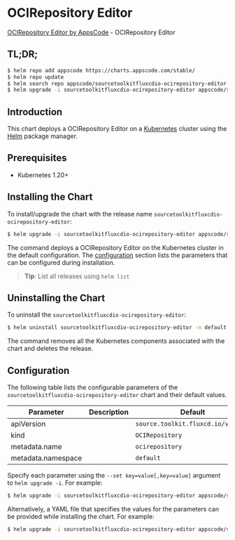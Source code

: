 # OCIRepository Editor

[OCIRepository Editor by AppsCode](https://appscode.com) - OCIRepository Editor

## TL;DR;

```bash
$ helm repo add appscode https://charts.appscode.com/stable/
$ helm repo update
$ helm search repo appscode/sourcetoolkitfluxcdio-ocirepository-editor --version=v0.20.0
$ helm upgrade -i sourcetoolkitfluxcdio-ocirepository-editor appscode/sourcetoolkitfluxcdio-ocirepository-editor -n default --create-namespace --version=v0.20.0
```

## Introduction

This chart deploys a OCIRepository Editor on a [Kubernetes](http://kubernetes.io) cluster using the [Helm](https://helm.sh) package manager.

## Prerequisites

- Kubernetes 1.20+

## Installing the Chart

To install/upgrade the chart with the release name `sourcetoolkitfluxcdio-ocirepository-editor`:

```bash
$ helm upgrade -i sourcetoolkitfluxcdio-ocirepository-editor appscode/sourcetoolkitfluxcdio-ocirepository-editor -n default --create-namespace --version=v0.20.0
```

The command deploys a OCIRepository Editor on the Kubernetes cluster in the default configuration. The [configuration](#configuration) section lists the parameters that can be configured during installation.

> **Tip**: List all releases using `helm list`

## Uninstalling the Chart

To uninstall the `sourcetoolkitfluxcdio-ocirepository-editor`:

```bash
$ helm uninstall sourcetoolkitfluxcdio-ocirepository-editor -n default
```

The command removes all the Kubernetes components associated with the chart and deletes the release.

## Configuration

The following table lists the configurable parameters of the `sourcetoolkitfluxcdio-ocirepository-editor` chart and their default values.

|     Parameter      | Description |                    Default                    |
|--------------------|-------------|-----------------------------------------------|
| apiVersion         |             | <code>source.toolkit.fluxcd.io/v1beta2</code> |
| kind               |             | <code>OCIRepository</code>                    |
| metadata.name      |             | <code>ocirepository</code>                    |
| metadata.namespace |             | <code>default</code>                          |


Specify each parameter using the `--set key=value[,key=value]` argument to `helm upgrade -i`. For example:

```bash
$ helm upgrade -i sourcetoolkitfluxcdio-ocirepository-editor appscode/sourcetoolkitfluxcdio-ocirepository-editor -n default --create-namespace --version=v0.20.0 --set apiVersion=source.toolkit.fluxcd.io/v1beta2
```

Alternatively, a YAML file that specifies the values for the parameters can be provided while
installing the chart. For example:

```bash
$ helm upgrade -i sourcetoolkitfluxcdio-ocirepository-editor appscode/sourcetoolkitfluxcdio-ocirepository-editor -n default --create-namespace --version=v0.20.0 --values values.yaml
```
